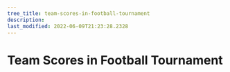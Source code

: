 ```yaml
---
tree_title: team-scores-in-football-tournament
description: 
last_modified: 2022-06-09T21:23:28.2328
---
```


# Team Scores in Football Tournament
